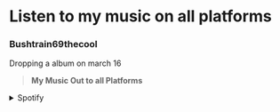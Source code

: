 # Listen to my music on all platforms 
### Bushtrain69thecool
Dropping a album on march 16
> **My Music Out to all Platforms**
<details>
    <summary>Spotify</summary>
    [Spotify](https://open.spotify.com/artist/2D7bXHYfSzfWzumnbB3BtX?si=1glTX3szS2qi_levaiWkqw)
</details>
